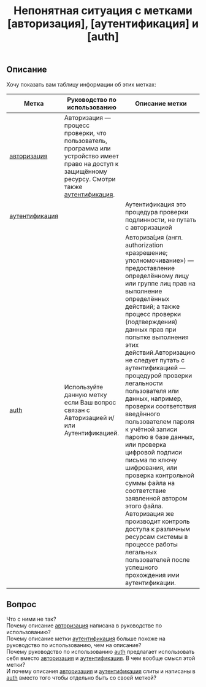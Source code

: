 ﻿---
title: "Непонятная ситуация с метками [авторизация], [аутентификация] и [auth]"
se.owner.user_id: 324730
se.owner.display_name: "eccs0103"
se.owner.link: "https://ru.meta.stackoverflow.com/users/324730/eccs0103"
se.link: "https://ru.meta.stackoverflow.com/questions/14358/%d0%9d%d0%b5%d0%bf%d0%be%d0%bd%d1%8f%d1%82%d0%bd%d0%b0%d1%8f-%d1%81%d0%b8%d1%82%d1%83%d0%b0%d1%86%d0%b8%d1%8f-%d1%81-%d0%bc%d0%b5%d1%82%d0%ba%d0%b0%d0%bc%d0%b8-%d0%b0%d0%b2%d1%82%d0%be%d1%80%d0%b8%d0%b7%d0%b0%d1%86%d0%b8%d1%8f-%d0%b0%d1%83%d1%82%d0%b5%d0%bd%d1%82%d0%b8%d1%84%d0%b8%d0%ba%d0%b0%d1%86%d0%b8%d1%8f-%d0%b8-auth"
se.question_id: 14358
se.post_type: question
---
<h2>Описание</h2>
<p>Хочу показать вам таблицу информации об этих метках:</p>
<div class="s-table-container"><table class="s-table">
<thead>
<tr>
<th>Метка</th>
<th>Руководство по использованию</th>
<th>Описание метки</th>
</tr>
</thead>
<tbody>
<tr>
<td><a href="https://ru.stackoverflow.com/questions/tagged/%d0%b0%d0%b2%d1%82%d0%be%d1%80%d0%b8%d0%b7%d0%b0%d1%86%d0%b8%d1%8f" class="s-tag post-tag" title="показать вопросы с меткой [авторизация]" aria-label="показать вопросы с меткой [авторизация]" rel="tag" aria-labelledby="tag-авторизация-tooltip-container" data-tag-menu-origin="Unknown">авторизация</a></td>
<td>Авторизация — процесс проверки, что пользователь, программа или устройство имеет право на доступ к защищённому ресурсу. Смотри также <a href="https://ru.stackoverflow.com/questions/tagged/%d0%b0%d1%83%d1%82%d0%b5%d0%bd%d1%82%d0%b8%d1%84%d0%b8%d0%ba%d0%b0%d1%86%d0%b8%d1%8f" class="s-tag post-tag" title="показать вопросы с меткой [аутентификация]" aria-label="показать вопросы с меткой [аутентификация]" rel="tag" aria-labelledby="tag-аутентификация-tooltip-container" data-tag-menu-origin="Unknown">аутентификация</a>.</td>
<td></td>
</tr>
<tr>
<td><a href="https://ru.stackoverflow.com/questions/tagged/%d0%b0%d1%83%d1%82%d0%b5%d0%bd%d1%82%d0%b8%d1%84%d0%b8%d0%ba%d0%b0%d1%86%d0%b8%d1%8f" class="s-tag post-tag" title="показать вопросы с меткой [аутентификация]" aria-label="показать вопросы с меткой [аутентификация]" rel="tag" aria-labelledby="tag-аутентификация-tooltip-container" data-tag-menu-origin="Unknown">аутентификация</a></td>
<td></td>
<td>Аутентификация это процедура проверки подлинности, не путать с авторизацией</td>
</tr>
<tr>
<td><a href="https://ru.stackoverflow.com/questions/tagged/auth" class="s-tag post-tag" title="показать вопросы с меткой [auth]" aria-label="показать вопросы с меткой [auth]" rel="tag" aria-labelledby="tag-auth-tooltip-container" data-tag-menu-origin="Unknown">auth</a></td>
<td>Используйте данную метку если Ваш вопрос связан с Авторизацией и/или Аутентификацией.</td>
<td>Авториза́ция (англ. authorization «разрешение; уполномочивание») — предоставление определённому лицу или группе лиц прав на выполнение определённых действий; а также процесс проверки (подтверждения) данных прав при попытке выполнения этих действий.Авторизацию не следует путать с аутентификацией — процедурой проверки легальности пользователя или данных, например, проверки соответствия введённого пользователем пароля к учётной записи паролю в базе данных, или проверка цифровой подписи письма по ключу шифрования, или проверка контрольной суммы файла на соответствие заявленной автором этого файла. Авторизация же производит контроль доступа к различным ресурсам системы в процессе работы легальных пользователей после успешного прохождения ими аутентификации.</td>
</tr>
</tbody>
</table></div>
<h2>Вопрос</h2>
<p>Что с ними не так?<br />
Почему описание <a href="https://ru.stackoverflow.com/questions/tagged/%d0%b0%d0%b2%d1%82%d0%be%d1%80%d0%b8%d0%b7%d0%b0%d1%86%d0%b8%d1%8f" class="s-tag post-tag" title="показать вопросы с меткой [авторизация]" aria-label="показать вопросы с меткой [авторизация]" rel="tag" aria-labelledby="tag-авторизация-tooltip-container" data-tag-menu-origin="Unknown">авторизация</a> написана в руководстве по использованию?<br />
Почему описание метки <a href="https://ru.stackoverflow.com/questions/tagged/%d0%b0%d1%83%d1%82%d0%b5%d0%bd%d1%82%d0%b8%d1%84%d0%b8%d0%ba%d0%b0%d1%86%d0%b8%d1%8f" class="s-tag post-tag" title="показать вопросы с меткой [аутентификация]" aria-label="показать вопросы с меткой [аутентификация]" rel="tag" aria-labelledby="tag-аутентификация-tooltip-container" data-tag-menu-origin="Unknown">аутентификация</a> больше похоже на руководство по использованию, чем на описание?<br />
Почему руководство по использованию <a href="https://ru.stackoverflow.com/questions/tagged/auth" class="s-tag post-tag" title="показать вопросы с меткой [auth]" aria-label="показать вопросы с меткой [auth]" rel="tag" aria-labelledby="tag-auth-tooltip-container" data-tag-menu-origin="Unknown">auth</a> предлагает использовать себя вместо <a href="https://ru.stackoverflow.com/questions/tagged/%d0%b0%d0%b2%d1%82%d0%be%d1%80%d0%b8%d0%b7%d0%b0%d1%86%d0%b8%d1%8f" class="s-tag post-tag" title="показать вопросы с меткой [авторизация]" aria-label="показать вопросы с меткой [авторизация]" rel="tag" aria-labelledby="tag-авторизация-tooltip-container" data-tag-menu-origin="Unknown">авторизация</a> и <a href="https://ru.stackoverflow.com/questions/tagged/%d0%b0%d1%83%d1%82%d0%b5%d0%bd%d1%82%d0%b8%d1%84%d0%b8%d0%ba%d0%b0%d1%86%d0%b8%d1%8f" class="s-tag post-tag" title="показать вопросы с меткой [аутентификация]" aria-label="показать вопросы с меткой [аутентификация]" rel="tag" aria-labelledby="tag-аутентификация-tooltip-container" data-tag-menu-origin="Unknown">аутентификация</a>. В чем вообще смысл этой метки?<br />
И почему описания <a href="https://ru.stackoverflow.com/questions/tagged/%d0%b0%d0%b2%d1%82%d0%be%d1%80%d0%b8%d0%b7%d0%b0%d1%86%d0%b8%d1%8f" class="s-tag post-tag" title="показать вопросы с меткой [авторизация]" aria-label="показать вопросы с меткой [авторизация]" rel="tag" aria-labelledby="tag-авторизация-tooltip-container" data-tag-menu-origin="Unknown">авторизация</a> и <a href="https://ru.stackoverflow.com/questions/tagged/%d0%b0%d1%83%d1%82%d0%b5%d0%bd%d1%82%d0%b8%d1%84%d0%b8%d0%ba%d0%b0%d1%86%d0%b8%d1%8f" class="s-tag post-tag" title="показать вопросы с меткой [аутентификация]" aria-label="показать вопросы с меткой [аутентификация]" rel="tag" aria-labelledby="tag-аутентификация-tooltip-container" data-tag-menu-origin="Unknown">аутентификация</a> слиты и написаны в <a href="https://ru.stackoverflow.com/questions/tagged/auth" class="s-tag post-tag" title="показать вопросы с меткой [auth]" aria-label="показать вопросы с меткой [auth]" rel="tag" aria-labelledby="tag-auth-tooltip-container" data-tag-menu-origin="Unknown">auth</a> вместо того чтобы отдельно быть со своей меткой?</p>
